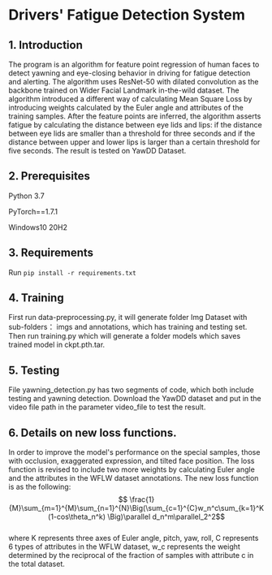 # Drivers' Fatigue Detection System

## 1. Introduction

The program is an algorithm for feature point regression of human faces to detect yawning and eye-closing behavior in driving for fatigue detection and alerting. The algorithm uses ResNet-50 with dilated convolution as the backbone trained on Wider Facial Landmark in-the-wild dataset. The algorithm introduced a different way of calculating Mean Square Loss by introducing weights calculated by the Euler angle and attributes of the training samples. After the feature points are inferred, the algorithm asserts fatigue by calculating the distance between eye lids and lips: if the distance between eye lids are smaller than a threshold for three seconds and if the distance between upper and lower lips is larger than a certain threshold for five seconds. The result is tested on YawDD Dataset.

## 2. Prerequisites

Python 3.7

PyTorch==1.7.1

Windows10 20H2

## 3. Requirements

Run `pip install -r requirements.txt`

## 4. Training

First run data-preprocessing.py, it will generate folder Img Dataset with sub-folders： imgs and annotations, which has training and testing set. Then run training.py which will generate a folder models which saves trained model in ckpt.pth.tar.

## 5. Testing

File yawning_detection.py has two segments of code, which both include testing and yawning detection. Download the YawDD dataset and put in the video file path in the parameter video_file to test the result.

## 6. Details on new loss functions.

In order to improve the model's performance on the special samples, those with occlusion, exaggerated expression, and tilted face position. The loss function is revised to include two more weights by calculating Euler angle and the attributes in the WFLW dataset annotations. The new loss function is as the following:
$$ \frac{1}{M}\sum_{m=1}^{M}\sum_{n=1}^{N}\Big(\sum_{c=1}^{C}w_n^c\sum_{k=1}^K(1-cos\theta_n^k) \Big)\parallel d_n^m\parallel_2^2$$                                           
where K represents three axes of Euler angle, pitch, yaw, roll, C represents 6 types of attributes in the WFLW dataset, w_c represents the weight determined by the reciprocal of the fraction of samples with attribute c in the total dataset.
